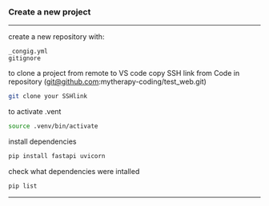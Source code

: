 ### Create a new project 
---

create a new repository
with:
```
_congig.yml
gitignore
```

to clone a project from remote to VS code copy SSH link from Code in repository (git@github.com:mytherapy-coding/test_web.git)

```sh
git clone your SSHlink
```

to activate .vent 
```sh 
source .venv/bin/activate
```

install dependencies 
```sh 
pip install fastapi uvicorn 
```

check what dependencies were intalled
```sh 
pip list 
```



---
